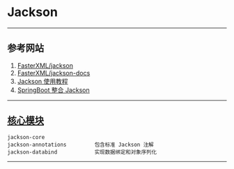 # Jackson

---
## 参考网站
1. [FasterXML/jackson](https://github.com/FasterXML/jackson#documentation)
2. [FasterXML/jackson-docs](https://github.com/FasterXML/jackson-docs)
3. [Jackson 使用教程](https://blog.csdn.net/weixin_44747933/article/details/108301626)
4. [SpringBoot 整合 Jackson](https://blog.csdn.net/prcyang/article/details/107881761)
---
## [核心模块](https://github.com/FasterXML/jackson#core-modules)
```
jackson-core
jackson-annotations         包含标准 Jackson 注解
jackson-databind            实现数据绑定和对象序列化
```
---